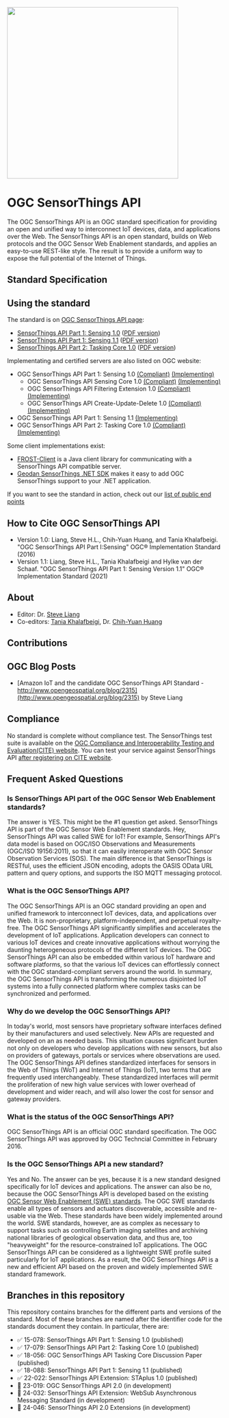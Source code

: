 <img src="https://www.ogc.org/pub/www/files/OGC_Logo_2D_Blue_x_0_0.png" width="400">

# OGC SensorThings API
The OGC SensorThings API is an OGC standard specification for providing an open and unified way to interconnect IoT devices, data, and applications over the Web. The SensorThings API is an open standard, builds on Web protocols and the OGC Sensor Web Enablement standards, and applies an easy-to-use REST-like style. The result is to provide a uniform way to expose the full potential of the Internet of Things.

## Standard Specification


## Using the standard

The standard is on [OGC SensorThings API page](https://www.ogc.org/standards/sensorthings):

* [SensorThings API Part 1: Sensing 1.0](http://docs.opengeospatial.org/is/15-078r6/15-078r6.html) ([PDF version](https://portal.opengeospatial.org/files/15-078r6))
* [SensorThings API Part 1: Sensing 1.1](https://docs.ogc.org/is/18-088/18-088.html) ([PDF version](https://docs.ogc.org/is/18-088/18-088.pdf))
* [SensorThings API Part 2: Tasking Core 1.0](http://docs.opengeospatial.org/is/17-079r1/17-079r1.html) ([PDF version](https://portal.opengeospatial.org/files/17-079r1))

Implementating and certified servers are also listed on OGC website:

* OGC SensorThings API Part 1: Sensing 1.0 [(Compliant)](https://portal.ogc.org/public_ogc/compliance/compliant.php?specid=772) [(Implementing)](https://portal.ogc.org/public_ogc/compliance/implementing.php?specid=772)
    * OGC SensorThings API Sensing Core 1.0 [(Compliant)](https://portal.ogc.org/public_ogc/compliance/compliant.php?specid=773) [(Implementing)](https://portal.ogc.org/public_ogc/compliance/implementing.php?specid=773)
    * OGC SensorThings API Filtering Extension 1.0 [(Compliant)](https://portal.ogc.org/public_ogc/compliance/compliant.php?specid=774) [(Implementing)](https://portal.ogc.org/public_ogc/compliance/implementing.php?specid=774)
    * OGC SensorThings API Create-Update-Delete 1.0 [(Compliant)](https://portal.ogc.org/public_ogc/compliance/compliant.php?specid=775) [(Implementing)](https://portal.ogc.org/public_ogc/compliance/implementing.php?specid=775)
* OGC SensorThings API Part 1: Sensing 1.1 [(Implementing)](https://portal.ogc.org/public_ogc/compliance/implementing.php?specid=1183)
* OGC SensorThings API Part 2: Tasking Core 1.0 [(Compliant)](https://portal.ogc.org/public_ogc/compliance/compliant.php?specid=971) [(Implementing)](https://portal.ogc.org/public_ogc/compliance/implementing.php?specid=971)


Some client implementations exist:
* [FROST-Client](https://github.com/FraunhoferIOSB/FROST-Client) is a Java client library for communicating with a SensorThings API compatible server.
* [Geodan SensorThings .NET SDK](https://github.com/gost/sensorthings-net-sdk)  makes it easy to add OGC SensorThings support to your .NET application.

If you want to see the standard in action, check out our [list of public end points](PublicEndPoints.md)


## How to Cite OGC SensorThings API
* Version 1.0: Liang, Steve H.L., Chih-Yuan Huang, and Tania Khalafbeigi. "OGC SensorThings API Part I:Sensing" OGC® Implementation Standard (2016)
* Version 1.1: Liang, Steve H.L., Tania Khalafbeigi and Hylke van der Schaaf. "OGC SensorThings API Part 1: Sensing Version 1.1" OGC® Implementation Standard (2021)

## About
* Editor: Dr. [Steve Liang](http://www.sensorup.com)
* Co-editors: [Tania Khalafbeigi](http://www.sensorup.com), Dr. [Chih-Yuan Huang](http://www1.csrsr.ncu.edu.tw/Ver13_J30/index.php/about-us/personal/faculty)

## Contributions

## OGC Blog Posts
* [Amazon IoT and the candidate OGC SensorThings API Standard - http://www.opengeospatial.org/blog/2315](http://www.opengeospatial.org/blog/2315) by Steve Liang

## Compliance
No standard is complete without compliance test. The SensorThings test suite is available on the [OGC Compliance and Interoperability Testing and Evaluation(CITE) website](http://cite.opengeospatial.org/teamengine/about/sta10/1.0/site/).  You can test your service against SensorThings API [after registering on CITE website](http://cite.opengeospatial.org/te2/register.jsp).

## Frequent Asked Questions
### Is SensorThings API part of the OGC Sensor Web Enablement standards?
The answer is YES. This might be the #1 question get asked. SensorThings API is part of the OGC Sensor Web Enablement standards. Hey, SensorThings API was called SWE for IoT! For example, SensorThings API's data model is based on OGC/ISO Observations and Measurements (OGC/ISO 19156:2011), so that it can easily interoperate with OGC Sensor Observation Services (SOS). The main difference is that SensorThings is RESTful, uses the efficient JSON encoding, adopts the OASIS OData URL pattern and query options, and supports the ISO MQTT messaging protocol.

### What is the OGC SensorThings API?
The OGC SensorThings API is an OGC standard providing an open and unified framework to interconnect IoT devices, data, and applications over the Web. It is non-proprietary, platform-independent, and perpetual royalty-free. The OGC SensorThings API significantly simplifies and accelerates the development of IoT applications. Application developers can connect to various IoT devices and create innovative applications without worrying the daunting heterogeneous protocols of the different IoT devices. The OGC SensorThings API can also be embedded within various IoT hardware and software platforms, so that the various IoT devices can effortlessly connect with the OGC standard-compliant servers around the world. In summary, the OGC SensorThings API is transforming the numerous disjointed IoT systems into a fully connected platform where complex tasks can be synchronized and performed.

### Why do we develop the OGC SensorThings API?
In today's world, most sensors have proprietary software interfaces defined by their manufacturers and used selectively. New APIs are requested and developed on an as needed basis. This situation causes significant burden not only on developers who develop applications with new sensors, but also on providers of gateways, portals or services where observations are used. The OGC SensorThings API defines standardized interfaces for sensors in the Web of Things (WoT) and Internet of Things (IoT), two terms that are frequently used interchangeably. These standardized interfaces will permit the proliferation of new high value services with lower overhead of development and wider reach, and will also lower the cost for sensor and gateway providers.

### What is the status of the OGC SensorThings API?
OGC SensorThings API is an official OGC standard specification. The OGC SensorThings API was approved by OGC Techncial Committee in February 2016. 

### Is the OGC SensorThings API a new standard?
Yes and No. The answer can be yes, because it is a new standard designed specifically for IoT devices and applications. The answer can also be no, because the OGC SensorThings API is developed based on the existing [OGC Sensor Web Enablement (SWE) standards](http://www.opengeospatial.org/ogc/markets-technologies/swe). The OGC SWE standards enable all types of sensors and actuators discoverable, accessible and re-usable via the Web. These standards have been widely implemented around the world. SWE standards, however, are as complex as necessary to support tasks such as controlling Earth imaging satellites and archiving national libraries of geological observation data, and thus are, too "heavyweight" for the resource-constrained IoT applications. The OGC SensorThings API can be considered as a lightweight SWE profile suited particularly for IoT applications. As a result, the OGC SensorThings API is a new and efficient API based on the proven and widely implemented SWE standard framework.

## Branches in this repository
This repository contains branches for the different parts and versions
of the standard. Most of these branches are named after the identifier
code for the standards document they contain. In particular, there are:
 - :white_check_mark: 15-078: SensorThings API Part 1: Sensing 1.0 (published)
 - :white_check_mark: 17-079: SensorThings API Part 2: Tasking Core 1.0 (published)
 - :white_check_mark: 18-056: OGC SensorThings API Tasking Core Discussion Paper (published)
 - :white_check_mark: 18-088: SensorThings API Part 1: Sensing 1.1 (published)
 - :white_check_mark: 22-022: SensorThings API Extension: STAplus 1.0 (published)
 - :construction: 23-019: OGC SensorThings API 2.0 (in development)
 - :construction: 24-032: SensorThings API Extension: WebSub Asynchronous Messaging Standard (in development)
 - :construction: 24-046: SensorThings API 2.0 Extensions (in development)
